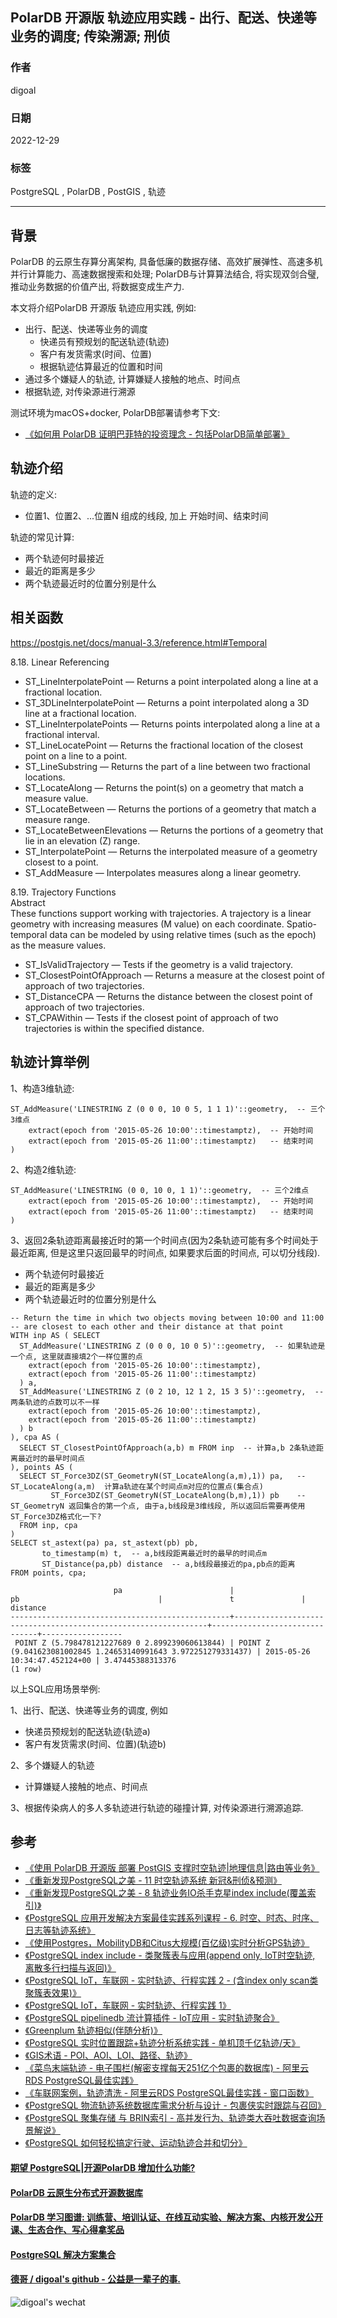 ## PolarDB 开源版 轨迹应用实践 - 出行、配送、快递等业务的调度; 传染溯源; 刑侦       
                    
### 作者                    
digoal                    
                    
### 日期                    
2022-12-29     
                    
### 标签                    
PostgreSQL , PolarDB , PostGIS , 轨迹    
                    
----                    
                    
## 背景      
PolarDB 的云原生存算分离架构, 具备低廉的数据存储、高效扩展弹性、高速多机并行计算能力、高速数据搜索和处理; PolarDB与计算算法结合, 将实现双剑合璧, 推动业务数据的价值产出, 将数据变成生产力.                    
                    
本文将介绍PolarDB 开源版 轨迹应用实践, 例如:     
- 出行、配送、快递等业务的调度  
    - 快递员有预规划的配送轨迹(轨迹)  
    - 客户有发货需求(时间、位置)  
    - 根据轨迹估算最近的位置和时间  
- 通过多个嫌疑人的轨迹, 计算嫌疑人接触的地点、时间点  
- 根据轨迹, 对传染源进行溯源  
                    
测试环境为macOS+docker, PolarDB部署请参考下文:                    
- [《如何用 PolarDB 证明巴菲特的投资理念 - 包括PolarDB简单部署》](../202209/20220908_02.md)         
         
## 轨迹介绍    
轨迹的定义:  
- 位置1、位置2、...位置N 组成的线段, 加上 开始时间、结束时间   
  
轨迹的常见计算:  
- 两个轨迹何时最接近  
- 最近的距离是多少  
- 两个轨迹最近时的位置分别是什么  
  
## 相关函数  
https://postgis.net/docs/manual-3.3/reference.html#Temporal  
  
8.18. Linear Referencing  
- ST_LineInterpolatePoint — Returns a point interpolated along a line at a fractional location.  
- ST_3DLineInterpolatePoint — Returns a point interpolated along a 3D line at a fractional location.  
- ST_LineInterpolatePoints — Returns points interpolated along a line at a fractional interval.  
- ST_LineLocatePoint — Returns the fractional location of the closest point on a line to a point.  
- ST_LineSubstring — Returns the part of a line between two fractional locations.  
- ST_LocateAlong — Returns the point(s) on a geometry that match a measure value.  
- ST_LocateBetween — Returns the portions of a geometry that match a measure range.  
- ST_LocateBetweenElevations — Returns the portions of a geometry that lie in an elevation (Z) range.  
- ST_InterpolatePoint — Returns the interpolated measure of a geometry closest to a point.  
- ST_AddMeasure — Interpolates measures along a linear geometry.  
  
8.19. Trajectory Functions  
Abstract  
These functions support working with trajectories. A trajectory is a linear geometry with increasing measures (M value) on each coordinate. Spatio-temporal data can be modeled by using relative times (such as the epoch) as the measure values.  
- ST_IsValidTrajectory — Tests if the geometry is a valid trajectory.  
- ST_ClosestPointOfApproach — Returns a measure at the closest point of approach of two trajectories.  
- ST_DistanceCPA — Returns the distance between the closest point of approach of two trajectories.  
- ST_CPAWithin — Tests if the closest point of approach of two trajectories is within the specified distance.  
  
## 轨迹计算举例  
  
1、构造3维轨迹:   
```  
ST_AddMeasure('LINESTRING Z (0 0 0, 10 0 5, 1 1 1)'::geometry,  -- 三个3维点  
    extract(epoch from '2015-05-26 10:00'::timestamptz),  -- 开始时间  
    extract(epoch from '2015-05-26 11:00'::timestamptz)   -- 结束时间  
)  
```  
  
2、构造2维轨迹:  
```  
ST_AddMeasure('LINESTRING (0 0, 10 0, 1 1)'::geometry,  -- 三个2维点  
    extract(epoch from '2015-05-26 10:00'::timestamptz),  -- 开始时间  
    extract(epoch from '2015-05-26 11:00'::timestamptz)   -- 结束时间  
)  
```  
  
3、返回2条轨迹距离最接近时的第一个时间点(因为2条轨迹可能有多个时间处于最近距离, 但是这里只返回最早的时间点, 如果要求后面的时间点, 可以切分线段).  
- 两个轨迹何时最接近  
- 最近的距离是多少  
- 两个轨迹最近时的位置分别是什么  
  
```  
-- Return the time in which two objects moving between 10:00 and 11:00  
-- are closest to each other and their distance at that point  
WITH inp AS ( SELECT  
  ST_AddMeasure('LINESTRING Z (0 0 0, 10 0 5)'::geometry,  -- 如果轨迹是一个点, 这里就直接填2个一样位置的点  
    extract(epoch from '2015-05-26 10:00'::timestamptz),  
    extract(epoch from '2015-05-26 11:00'::timestamptz)  
  ) a,  
  ST_AddMeasure('LINESTRING Z (0 2 10, 12 1 2, 15 3 5)'::geometry,  -- 两条轨迹的点数可以不一样  
    extract(epoch from '2015-05-26 10:00'::timestamptz),  
    extract(epoch from '2015-05-26 11:00'::timestamptz)  
  ) b  
), cpa AS (  
  SELECT ST_ClosestPointOfApproach(a,b) m FROM inp  -- 计算a,b 2条轨迹距离最近时的最早时间点  
), points AS (  
  SELECT ST_Force3DZ(ST_GeometryN(ST_LocateAlong(a,m),1)) pa,   -- ST_LocateAlong(a,m)  计算a轨迹在某个时间点m对应的位置点(集合点)   
         ST_Force3DZ(ST_GeometryN(ST_LocateAlong(b,m),1)) pb    -- ST_GeometryN 返回集合的第一个点, 由于a,b线段是3维线段, 所以返回后需要再使用ST_Force3DZ格式化一下?  
  FROM inp, cpa  
)  
SELECT st_astext(pa) pa, st_astext(pb) pb,   
       to_timestamp(m) t,  -- a,b线段距离最近时的最早的时间点m   
       ST_Distance(pa,pb) distance  -- a,b线段最接近的pa,pb点的距离   
FROM points, cpa;  
  
                       pa                        |                               pb                               |               t               |     distance       
-------------------------------------------------+----------------------------------------------------------------+-------------------------------+------------------  
 POINT Z (5.798478121227689 0 2.899239060613844) | POINT Z (9.041623081002845 1.24653140991643 3.972251279331437) | 2015-05-26 10:34:47.452124+00 | 3.47445388313376  
(1 row)  
```  
  
以上SQL应用场景举例:    
  
1、出行、配送、快递等业务的调度, 例如  
- 快递员预规划的配送轨迹(轨迹a)  
- 客户有发货需求(时间、位置)(轨迹b)  
  
2、多个嫌疑人的轨迹  
- 计算嫌疑人接触的地点、时间点  
  
3、根据传染病人的多人多轨迹进行轨迹的碰撞计算, 对传染源进行溯源追踪.   
  
  
## 参考  
- [《使用 PolarDB 开源版 部署 PostGIS 支撑时空轨迹|地理信息|路由等业务》](../202212/20221223_02.md)    
- [《重新发现PostgreSQL之美 - 11 时空轨迹系统 新冠&刑侦&预测》](../202106/20210602_01.md)    
- [《重新发现PostgreSQL之美 - 8 轨迹业务IO杀手克星index include(覆盖索引)》](../202105/20210530_02.md)    
- [《PostgreSQL 应用开发解决方案最佳实践系列课程 - 6. 时空、时态、时序、日志等轨迹系统》](../202105/20210509_01.md)    
- [《使用Postgres，MobilityDB和Citus大规模(百亿级)实时分析GPS轨迹》](../202011/20201117_01.md)    
- [《PostgreSQL index include - 类聚簇表与应用(append only, IoT时空轨迹, 离散多行扫描与返回)》](../201905/20190503_03.md)    
- [《PostgreSQL IoT，车联网 - 实时轨迹、行程实践 2 - (含index only scan类聚簇表效果)》](../201812/20181209_01.md)    
- [《PostgreSQL IoT，车联网 - 实时轨迹、行程实践 1》](../201812/20181207_01.md)    
- [《PostgreSQL pipelinedb 流计算插件 - IoT应用 - 实时轨迹聚合》](../201811/20181101_02.md)    
- [《Greenplum 轨迹相似(伴随分析)》](../201806/20180607_02.md)    
- [《PostgreSQL 实时位置跟踪+轨迹分析系统实践 - 单机顶千亿轨迹/天》](../201712/20171231_01.md)    
- [《GIS术语 - POI、AOI、LOI、路径、轨迹》](../201712/20171204_01.md)    
- [《菜鸟末端轨迹 - 电子围栏(解密支撑每天251亿个包裹的数据库) - 阿里云RDS PostgreSQL最佳实践》](../201708/20170803_01.md)    
- [《车联网案例，轨迹清洗 - 阿里云RDS PostgreSQL最佳实践 - 窗口函数》](../201707/20170722_02.md)    
- [《PostgreSQL 物流轨迹系统数据库需求分析与设计 - 包裹侠实时跟踪与召回》](../201704/20170418_01.md)    
- [《PostgreSQL 聚集存储 与 BRIN索引 - 高并发行为、轨迹类大吞吐数据查询场景解说》](../201702/20170219_01.md)    
- [《PostgreSQL 如何轻松搞定行驶、运动轨迹合并和切分》](../201606/20160611_02.md)    
  
  
#### [期望 PostgreSQL|开源PolarDB 增加什么功能?](https://github.com/digoal/blog/issues/76 "269ac3d1c492e938c0191101c7238216")
  
  
#### [PolarDB 云原生分布式开源数据库](https://github.com/ApsaraDB "57258f76c37864c6e6d23383d05714ea")
  
  
#### [PolarDB 学习图谱: 训练营、培训认证、在线互动实验、解决方案、内核开发公开课、生态合作、写心得拿奖品](https://www.aliyun.com/database/openpolardb/activity "8642f60e04ed0c814bf9cb9677976bd4")
  
  
#### [PostgreSQL 解决方案集合](../201706/20170601_02.md "40cff096e9ed7122c512b35d8561d9c8")
  
  
#### [德哥 / digoal's github - 公益是一辈子的事.](https://github.com/digoal/blog/blob/master/README.md "22709685feb7cab07d30f30387f0a9ae")
  
  
![digoal's wechat](../pic/digoal_weixin.jpg "f7ad92eeba24523fd47a6e1a0e691b59")
  
